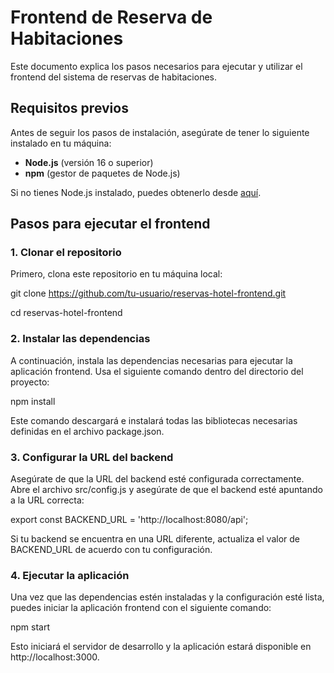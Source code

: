 # Frontend de Reserva de Habitaciones

Este documento explica los pasos necesarios para ejecutar y utilizar el frontend del sistema de reservas de habitaciones.

## Requisitos previos

Antes de seguir los pasos de instalación, asegúrate de tener lo siguiente instalado en tu máquina:

- **Node.js** (versión 16 o superior)
- **npm** (gestor de paquetes de Node.js)

Si no tienes Node.js instalado, puedes obtenerlo desde [aquí](https://nodejs.org/).

## Pasos para ejecutar el frontend

### 1. Clonar el repositorio

Primero, clona este repositorio en tu máquina local:

git clone https://github.com/tu-usuario/reservas-hotel-frontend.git

cd reservas-hotel-frontend

### 2. Instalar las dependencias
A continuación, instala las dependencias necesarias para ejecutar la aplicación frontend. Usa el siguiente comando dentro del directorio del proyecto:

npm install

Este comando descargará e instalará todas las bibliotecas necesarias definidas en el archivo package.json.

### 3. Configurar la URL del backend
Asegúrate de que la URL del backend esté configurada correctamente. Abre el archivo src/config.js y asegúrate de que el backend esté apuntando a la URL correcta:

export const BACKEND_URL = 'http://localhost:8080/api';

Si tu backend se encuentra en una URL diferente, actualiza el valor de BACKEND_URL de acuerdo con tu configuración.

### 4. Ejecutar la aplicación
Una vez que las dependencias estén instaladas y la configuración esté lista, puedes iniciar la aplicación frontend con el siguiente comando:

npm start

Esto iniciará el servidor de desarrollo y la aplicación estará disponible en http://localhost:3000.
